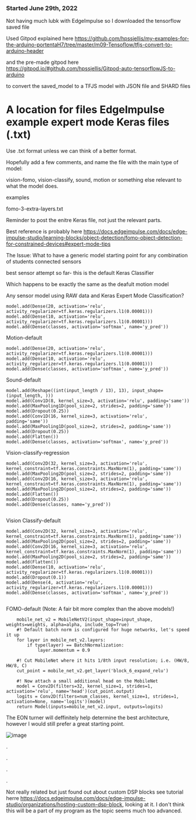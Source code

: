 
### Started June 29th, 2022



Not having much lubk with EdgeImpulse so I downloaded the tensorflow saved file 




Used Gitpod explained here https://github.com/hpssjellis/my-examples-for-the-arduino-portentaH7/tree/master/m09-Tensoflow/tfjs-convert-to-arduino-header 

and the pre-made gitpod here   https://gitpod.io/#github.com/hpssjellis/Gitpod-auto-tensorflowJS-to-arduino

to convert the saved_model to a TFJS model with JSON file and SHARD files






# A location for files EdgeImpulse example expert mode Keras files (.txt) 

Use .txt format unless we can think of a better format.

Hopefully add a few comments, and name the file with the main type of model:

vision-fomo, vision-classify, sound, motion or something else relevant to what the model does.

examples

fomo-3-extra-layers.txt


Reminder to post the enitre Keras file, not just the relevant parts.


Best reference is probably here https://docs.edgeimpulse.com/docs/edge-impulse-studio/learning-blocks/object-detection/fomo-object-detection-for-constrained-devices#expert-mode-tips

The Issue: What to have a generic model starting point for any combination of students connected sensors

best sensor attempt so far- this is the default Keras Classifier

Which happens to be exactly the same as the deafult motion model

Any sensor model using RAW data and Keras Expert Mode Classification?

```
model.add(Dense(20, activation='relu', activity_regularizer=tf.keras.regularizers.l1(0.00001)))
model.add(Dense(10, activation='relu', activity_regularizer=tf.keras.regularizers.l1(0.00001)))
model.add(Dense(classes, activation='softmax', name='y_pred'))

```




Motion-default
```
model.add(Dense(20, activation='relu', activity_regularizer=tf.keras.regularizers.l1(0.00001)))
model.add(Dense(10, activation='relu', activity_regularizer=tf.keras.regularizers.l1(0.00001)))
model.add(Dense(classes, activation='softmax', name='y_pred'))

```

Sound-default
```
model.add(Reshape((int(input_length / 13), 13), input_shape=(input_length, )))
model.add(Conv1D(8, kernel_size=3, activation='relu', padding='same'))
model.add(MaxPooling1D(pool_size=2, strides=2, padding='same'))
model.add(Dropout(0.25))
model.add(Conv1D(16, kernel_size=3, activation='relu', padding='same'))
model.add(MaxPooling1D(pool_size=2, strides=2, padding='same'))
model.add(Dropout(0.25))
model.add(Flatten())
model.add(Dense(classes, activation='softmax', name='y_pred'))

```

Vision-classify-regression
```
model.add(Conv2D(32, kernel_size=3, activation='relu', kernel_constraint=tf.keras.constraints.MaxNorm(1), padding='same'))
model.add(MaxPooling2D(pool_size=2, strides=2, padding='same'))
model.add(Conv2D(16, kernel_size=3, activation='relu', kernel_constraint=tf.keras.constraints.MaxNorm(1), padding='same'))
model.add(MaxPooling2D(pool_size=2, strides=2, padding='same'))
model.add(Flatten())
model.add(Dropout(0.25))
model.add(Dense(classes, name='y_pred'))


```

Vision Classify-default
```
model.add(Conv2D(32, kernel_size=3, activation='relu', kernel_constraint=tf.keras.constraints.MaxNorm(1), padding='same'))
model.add(MaxPooling2D(pool_size=2, strides=2, padding='same'))
model.add(Conv2D(16, kernel_size=3, activation='relu', kernel_constraint=tf.keras.constraints.MaxNorm(1), padding='same'))
model.add(MaxPooling2D(pool_size=2, strides=2, padding='same'))
model.add(Flatten())
model.add(Dense(10, activation='relu', activity_regularizer=tf.keras.regularizers.l1(0.00001)))
model.add(Dropout(0.1))
model.add(Dense(4, activation='relu', activity_regularizer=tf.keras.regularizers.l1(0.00001)))
model.add(Dense(classes, activation='softmax', name='y_pred'))


```



FOMO-default (Note: A fair bit more complex than the above models!)

```
    mobile_net_v2 = MobileNetV2(input_shape=input_shape, weights=weights, alpha=alpha, include_top=True)
    #! Default batch norm is configured for huge networks, let's speed it up
    for layer in mobile_net_v2.layers:
        if type(layer) == BatchNormalization:
            layer.momentum = 0.9
            
    #! Cut MobileNet where it hits 1/8th input resolution; i.e. (HW/8, HW/8, C)
    cut_point = mobile_net_v2.get_layer('block_6_expand_relu')
    
    #! Now attach a small additional head on the MobileNet
    model = Conv2D(filters=32, kernel_size=1, strides=1, activation='relu', name='head')(cut_point.output)
    logits = Conv2D(filters=num_classes, kernel_size=1, strides=1, activation=None, name='logits')(model)
    return Model(inputs=mobile_net_v2.input, outputs=logits)
```

The EON turner will deffinitely help determine the best architecture, however I would still prefer a great starting point.


![image](https://user-images.githubusercontent.com/5605614/177057111-ecaedddc-2f7c-49fd-a90f-581b403f673a.png)




.



.





.





.





Not really related but just found out about custom DSP blocks  see tutorial herre https://docs.edgeimpulse.com/docs/edge-impulse-studio/organizations/hosting-custom-dsp-block, looking at it. I don't think this will be a part of my program as the topic seems much too advanced.
